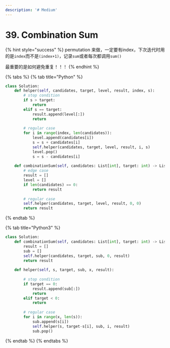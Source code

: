 ```yaml
---
description: '# Medium'
---
```


# 39. Combination Sum



{% hint style="success" %}
permutation 来做，一定要有index，下次迭代时用的是`index`而不是`(index+1)`，记录`sum`或者每次都调用`sum()`

最重要的是如何避免重复！！！
{% endhint %}

{% tabs %}
{% tab title="Python" %}
```python
class Solution:
    def helper(self, candidates, target, level, result, index, s):
        # stop condition
        if s > target:
            return
        elif s == target:
            result.append(level[:])
            return
        
        # regular case
        for i in range(index, len(candidates)):
            level.append(candidates[i])
            s = s + candidates[i]
            self.helper(candidates, target, level, result, i, s)
            level.pop()
            s = s - candidates[i]
        
    def combinationSum(self, candidates: List[int], target: int) -> List[List[int]]:
        # edge case
        result = []
        level = []
        if len(candidates) == 0:
            return result
        
        # regular case
        self.helper(candidates, target, level, result, 0, 0)
        return result
```
{% endtab %}

{% tab title="Python3" %}
```python
class Solution:
    def combinationSum(self, candidates: List[int], target: int) -> List[List[int]]:
        result = []
        sub = []
        self.helper(candidates, target, sub, 0, result)
        return result
    
    def helper(self, s, target, sub, x, result):
        
        # stop condition
        if target == 0:
            result.append(sub[:])
            return
        elif target < 0:
            return
        
        # regular case
        for i in range(x, len(s)):
            sub.append(s[i])
            self.helper(s, target-s[i], sub, i, result)
            sub.pop()
```
{% endtab %}
{% endtabs %}

